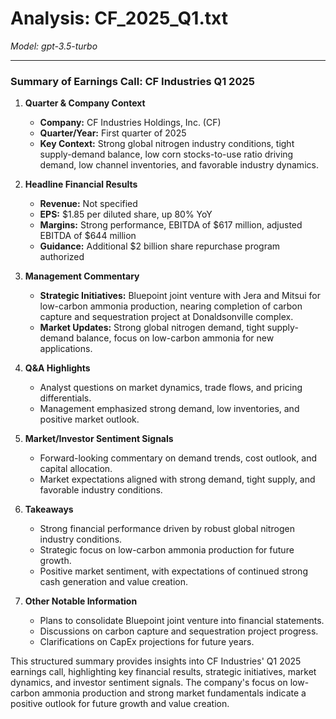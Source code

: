 # Analysis: CF_2025_Q1.txt

*Model: gpt-3.5-turbo*

---

### Summary of Earnings Call: CF Industries Q1 2025

1. **Quarter & Company Context**
   - **Company:** CF Industries Holdings, Inc. (CF)
   - **Quarter/Year:** First quarter of 2025
   - **Key Context:** Strong global nitrogen industry conditions, tight supply-demand balance, low corn stocks-to-use ratio driving demand, low channel inventories, and favorable industry dynamics.

2. **Headline Financial Results**
   - **Revenue:** Not specified
   - **EPS:** $1.85 per diluted share, up 80% YoY
   - **Margins:** Strong performance, EBITDA of $617 million, adjusted EBITDA of $644 million
   - **Guidance:** Additional $2 billion share repurchase program authorized

3. **Management Commentary**
   - **Strategic Initiatives:** Bluepoint joint venture with Jera and Mitsui for low-carbon ammonia production, nearing completion of carbon capture and sequestration project at Donaldsonville complex.
   - **Market Updates:** Strong global nitrogen demand, tight supply-demand balance, focus on low-carbon ammonia for new applications.

4. **Q&A Highlights**
   - Analyst questions on market dynamics, trade flows, and pricing differentials.
   - Management emphasized strong demand, low inventories, and positive market outlook.

5. **Market/Investor Sentiment Signals**
   - Forward-looking commentary on demand trends, cost outlook, and capital allocation.
   - Market expectations aligned with strong demand, tight supply, and favorable industry conditions.

6. **Takeaways**
   - Strong financial performance driven by robust global nitrogen industry conditions.
   - Strategic focus on low-carbon ammonia production for future growth.
   - Positive market sentiment, with expectations of continued strong cash generation and value creation.

7. **Other Notable Information**
   - Plans to consolidate Bluepoint joint venture into financial statements.
   - Discussions on carbon capture and sequestration project progress.
   - Clarifications on CapEx projections for future years.

This structured summary provides insights into CF Industries' Q1 2025 earnings call, highlighting key financial results, strategic initiatives, market dynamics, and investor sentiment signals. The company's focus on low-carbon ammonia production and strong market fundamentals indicate a positive outlook for future growth and value creation.